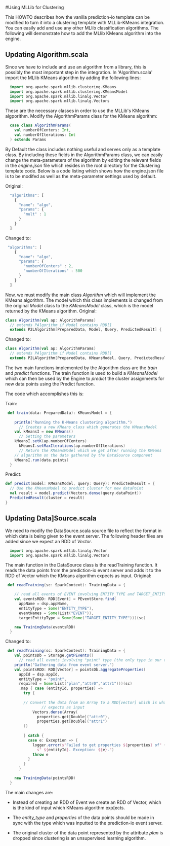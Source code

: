 #Using MLLib for Clustering

This HOWTO describes how the vanilla prediction-io template can be modified to turn it into a clustering template with MLLib-KMeans integration.  You can easily add and use any other MLlib classification algorithms. The following will demonstrate how to add the MLlib KMeans algorithm into the engine.

## Updating Algorithm.scala

Since we have to include and use an algorithm from a library, this is possibly the most important step in the integration. In 'Algorithm.scala'  import the MLlib KMeans algorithm by adding the following lines:
  
```Scala
  import org.apache.spark.mllib.clustering.KMeans
  import org.apache.spark.mllib.clustering.KMeansModel
  import org.apache.spark.mllib.linalg.Vector
  import org.apache.spark.mllib.linalg.Vectors
```
These are the necessary classes in order to use the MLLib's KMeans algporithm.
Modify the AlgorithmParams class for the KMeans algorithm:
```Scala
  case class AlgorithmParams(
    val numberOfCenters: Int,
    val numberOfIterations: Int
  ) extends Params
```
By Default the class includes nothing useful and serves only as a template class. By including these fields in the AlgorithmParams class, we can easily change the meta-parameters of the algorithm by editing the relevant fields in the *engine.json* file which resides in the root directory for the Clustering template code. Below is a code listing which shows how the engine.json file is to be modifed as well as the meta-parameter settings used by default.

Original:
```Javascript
  "algorithms": [
    {
      "name": "algo",
      "params": {
        "mult" : 1
      }
    }
  ]
  ```
  Changed to:
```Javascript
 "algorithms": [
    {
      "name": "algo",
      "params": {
        "numberOfCenters" : 2,
		"numberOfIterations" : 500
      }
    }
  ]
  ```
Now, we must modify the main class *Algorithm* which will implement the KMeans algorithm. The model which this class implements is changed from the original *Model* class to the *KMeansModel* class, which is the model returned by the KMeans algorithm.
Original:
```Scala
class Algorithm(val ap: AlgorithmParams)
  // extends PAlgorithm if Model contains RDD[]
  extends P2LAlgorithm[PreparedData, Model, Query, PredictedResult] {
```
Changed to:
```Scala
class Algorithm(val ap: AlgorithmParams)
  // extends PAlgorithm if Model contains RDD[]
  extends P2LAlgorithm[PreparedData, KMeansModel, Query, PredictedResult] {
 ```
The two main functions implemented by the Algorithm class are the *train* and *predict* functions. The train function is used to build a *KMeansModel* which can then be used by the Engine to *predict* the cluster assignments for new data points using the Predict function.

The code which accomplishes this is:

Train:

```Scala
 def train(data: PreparedData): KMeansModel = {
    
    println("Running the K-Means clustering algorithm.")
	  // Creates a new KMeans class which generates the KMeansModel
    val kMeansI = new KMeans()
 	  // Setting the parameters
    kMeansI.setK(ap.numberOfCenters)
	  kMeansI.setMaxIterations(ap.numberOfIterations)
	  // Return the KMeansModel which we get after running the KMeans
    // algorithm on the data gathered by the DataSource component
    kMeansI.run(data.points)
  }
  ```
  Predict:
  ```Scala
  def predict(model: KMeansModel, query: Query): PredictedResult = {
    // Use the KMeansModel to predict cluster for new dataPoint
    val result = model.predict(Vectors.dense(query.dataPoint))
    PredictedResult(cluster = result)
  }
  ```
## Updating Data]Source.scala
We need to modify the DataSource.scala source file to reflect the format in which data is being given to the event server. The following header files are added since we expect an RDD of *Vector*.   
```Scala
  import org.apache.spark.mllib.linalg.Vector
  import org.apache.spark.mllib.linalg.Vectors
```
The main function in the DataSource class is the readTraining function. It reads the data points from the prediction-io event server and adds it to the RDD of Vector which the KMeans algorithm expects as input.
Original:
```Scala
 def readTraining(sc: SparkContext): TrainingData = {

    // read all events of EVENT involving ENTITY_TYPE and TARGET_ENTITY_TYPE
    val eventsRDD: RDD[Event] = PEventStore.find(
      appName = dsp.appName,
      entityType = Some("ENTITY_TYPE"),
      eventNames = Some(List("EVENT")),
      targetEntityType = Some(Some("TARGET_ENTITY_TYPE")))(sc)

    new TrainingData(eventsRDD)
  }
 ```
Changed to:
```Scala
 def readTraining(sc: SparkContext): TrainingData = {
    val pointsDb = Storage.getPEvents()
      // read all events involving "point" type (the only type in our case)
    println("Gathering data from event server.")
	val pointsRDD: RDD[Vector] = pointsDb.aggregateProperties(
      appId = dsp.appId,
      entityType = "point",
      required = Some(List("plan","attr0","attr1")))(sc)
	  .map { case (entityId, properties) =>
        try {
          
        // Convert the data from an Array to a RDD[vector] which is what KMeans 
				// expects as input  
			Vectors.dense(Array(
              properties.get[Double]("attr0"),
              properties.get[Double]("attr1")
        ))
          
        } catch {
          case e: Exception => {
            logger.error(s"Failed to get properties ${properties} of" +
              s" ${entityId}. Exception: ${e}.")
            throw e
          }
        }
      }
		
    new TrainingData(pointsRDD)
  }
  ```
The main changes are:

* Instead of creating an RDD of Event we create an RDD of Vector, which is the kind of input which KMeans algorithm exp[ects.

* The *entity_type* and *properties* of the data points should be made in sync with the type which was inputted to the prediction-io event server.

* The original cluster of the data point represented by the attribute *plan* is dropped since clustering is an unsupervised learning algorithm.
